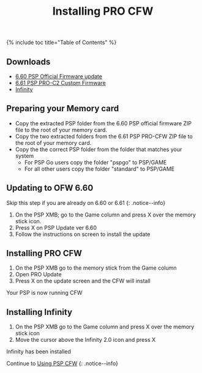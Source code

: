﻿---
title: Installing PRO CFW
redirect_from:
  - /guide/installing-PRO-CFW
---

{% include toc title="Table of Contents" %}

## Downloads
- [6.60 PSP Official Firmware update](files/6.60Update.zip)
- [6.61 PSP PRO-C2 Custom Firmware](files/6.61PRO-C2_22-01-2015.zip) 
- [Infinity](https://infinity.lolhax.org/infinity-2.0.3.zip)

## Preparing your Memory card
- Copy the extracted PSP folder from the 6.60 PSP official firmware ZIP file to the root of your memory card.
- Copy the two extracted folders from the 6.61 PSP PRO-CFW ZIP file to the root of your memory card.
- Copy the the correct PSP folder from the folder that matches your system
  -  For PSP Go users copy the folder "pspgo" to PSP/GAME 
  - For all other users copy the folder "standard" to PSP/GAME


## Updating to OFW 6.60 

Skip this step if you are already on 6.60 or 6.61
{: .notice--info}

1. On the PSP XMB; go to the Game column and press X over the memory stick icon.
2. Press X on PSP Update ver 6.60
3. Follow the instructions on screen to install the update

## Installing PRO CFW

1. On the PSP XMB go to the memory stick from the Game column
2. Open PRO Update
3. Press X on the update screen and the CFW will install

Your PSP is now running CFW

## Installing Infinity

1. On the PSP XMB go to the Game column and press X over the memory stick icon
2. Move the cursor above the Infinity 2.0 icon and press X

Infinity has been installed

Continue to [Using PSP CFW](usingPSPCFW)
{: .notice--info}
